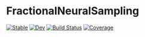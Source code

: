 # FractionalNeuralSampling

[![Stable](https://img.shields.io/badge/docs-stable-blue.svg)](https://brendanjohnharris.github.io/FractionalNeuralSampling.jl/stable/)
[![Dev](https://img.shields.io/badge/docs-dev-blue.svg)](https://brendanjohnharris.github.io/FractionalNeuralSampling.jl/dev/)
[![Build Status](https://github.com/brendanjohnharris/FractionalNeuralSampling.jl/actions/workflows/CI.yml/badge.svg?branch=main)](https://github.com/brendanjohnharris/FractionalNeuralSampling.jl/actions/workflows/CI.yml?query=branch%3Amain)
[![Coverage](https://codecov.io/gh/brendanjohnharris/FractionalNeuralSampling.jl/branch/main/graph/badge.svg)](https://codecov.io/gh/brendanjohnharris/FractionalNeuralSampling.jl)
